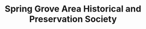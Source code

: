 ---
layout: repo
title: "Spring Grove Area Historical and Preservation Society"
id: 15284
permalink: repos/15284/
---